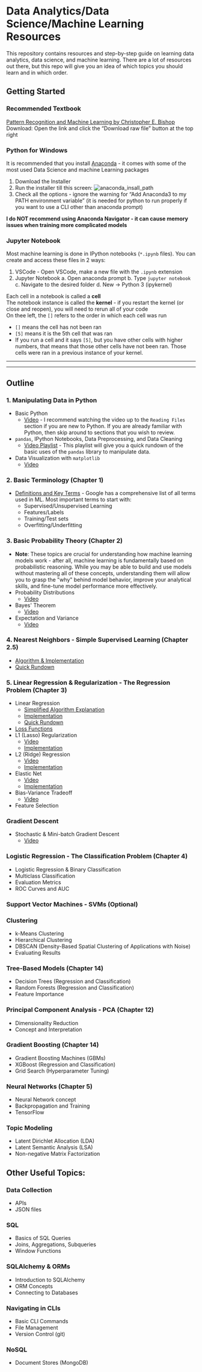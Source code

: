 # Data Analytics/Data Science/Machine Learning Resources
This repository contains resources and step-by-step guide on learning data analytics, data science, and machine learning. There are a lot of resources out there, but this repo will give you an idea of which topics you should learn and in which order.

## Getting Started
### Recommended Textbook
[Pattern Recognition and Machine Learning by Christopher E. Bishop](https://github.com/peteflorence/MachineLearning6.867/blob/master/Bishop/Bishop%20-%20Pattern%20Recognition%20and%20Machine%20Learning.pdf) <br>
Download: Open the link and click the “Download raw file” button at the top right
### Python for Windows
It is recommended that you install [Anaconda](https://www.anaconda.com/download/success) - it comes with some of the most used Data Science and machine Learning packages
1. Download the Installer
2. Run the installer till this screen:
![anaconda_insall_path](Images/anaconda_install_path.png "Make sure to add anaconda3 to PATH")
3. Check all the options - ignore the warning for “Add Anaconda3 to my PATH environment variable” (it is needed for python to run properly if you want to use a CLI other than anaconda prompt)

**I do NOT recommend using Anaconda Navigator - it can cause memory issues when training more complicated models**

### Jupyter Notebook
Most machine learning is done in IPython notebooks (`*.ipynb` files). You can create and access these files in 2 ways:
1. VSCode - Open VSCode, make a new file with the `.ipynb` extension
2. Jupyter Notebook
    a. Open anaconda prompt
    b. Type `jupyter notebook`
    c. Navigate to the desired folder
    d. New -> Python 3 (ipykernel)

Each cell in a notebook is called a **cell** <br>
The notebook instance is called the **kernel** - if you restart the kernel (or close and reopen), you will need to rerun all of your code <br>
On thee left, the `[]` refers to the order in which each cell was run
- `[]` means the cell has not been ran
- `[5]` means it is the 5th cell that was ran
- If you run a cell and it says `[5]`, but you have other cells with higher numbers, that means that those other cells have not been ran. Those cells were ran in a previous instance of your kernel.

***
***
## Outline
### 1. Manipulating Data in Python
- Basic Python
    - [Video](https://www.youtube.com/watch?v=rfscVS0vtbw) - I recommend watching the video up to the `Reading Files` section if you are new to Python. If you are already familiar with Python, then skip around to sections that you wish to review.
- `pandas`, IPython Notebooks, Data Preprocessing, and Data Cleaning
    - [Video Playlist](https://www.youtube.com/watch?v=ZyhVh-qRZPA&list=PLSLQ7uyfNIItZf404-TviaeM01pnebr5K) - This playlist will give you a quick rundown of the basic uses of the `pandas` library to manipulate data.
- Data Visualization with `matplotlib`
    - [Video](https://www.youtube.com/watch?v=3Xc3CA655Y4)
### 2. Basic Terminology (Chapter 1)
- [Definitions and Key Terms](https://developers.google.com/machine-learning/glossary) - Google has a comprehensive list of all terms used in ML. Most important terms to start with:
    - Supervised/Unsupervised Learning
    - Features/Labels
    - Training/Test sets
    - Overfitting/Underfitting
### 3. Basic Probability Theory (Chapter 2)
- **Note**: These topics are crucial for understanding how machine learning models work - after all, machine learning is fundamentally based on probabilistic reasoning. While you may be able to build and use models without mastering all of these concepts, understanding them will allow you to grasp the "why" behind model behavior, improve your analytical skills, and fine-tune model performance more effectively.
- Probability Distributions
    - [Video](https://www.youtube.com/watch?v=oI3hZJqXJuc)
- Bayes' Theorem
    - [Video](https://www.youtube.com/watch?v=9wCnvr7Xw4E)
- Expectation and Variance
    - [Video](https://www.youtube.com/watch?v=OvTEhNL96v0)
### 4. Nearest Neighbors - Simple Supervised Learning (Chapter 2.5)
- [Algorithm & Implementation](https://www.youtube.com/watch?v=4HKqjENq9OU)
- [Quick Rundown](https://www.youtube.com/watch?v=HVXime0nQeI)
### 5. Linear Regression & Regularization - The Regression Problem (Chapter 3)
- Linear Regression
    - [Simplified Algorithm Explanation](https://www.youtube.com/watch?v=YwZYSTQs-Hk)
    - [Implementation](https://github.com/naturaljhc/data_and_ml_resources/blob/main/Regression/Linear%20Regression.ipynb)
    - [Quick Rundown](https://www.youtube.com/watch?v=owI7zxCqNY0)
- [Loss Functions](https://www.ibm.com/think/topics/loss-function)
- L1 (Lasso) Regularization
    - [Video](https://www.youtube.com/watch?v=NGf0voTMlcs)
    - [Implementation](https://github.com/naturaljhc/data_and_ml_resources/blob/main/Regression/Lasso%20Regression.ipynb)
- L2 (Ridge) Regression
    - [Video](https://www.youtube.com/watch?v=Q81RR3yKn30)
    - [Implementation](https://github.com/naturaljhc/data_and_ml_resources/blob/main/Regression/Ridge%20Regression.ipynb)
- Elastic Net
    - [Video](https://www.youtube.com/watch?v=1dKRdX9bfIo)
    - [Implementation](https://github.com/naturaljhc/data_and_ml_resources/blob/main/Regression/Elastic%20Net.ipynb)
- Bias-Variance Tradeoff
    - [Video](https://www.youtube.com/watch?v=EuBBz3bI-aA)
- Feature Selection
### Gradient Descent
- Stochastic \& Mini-batch Gradient Descent
    - [Video](https://www.youtube.com/watch?v=vMh0zPT0tLI)
### Logistic Regression - The Classification Problem (Chapter 4)
- Logistic Regression & Binary Classification
- Multiclass Classification
- Evaluation Metrics
- ROC Curves and AUC
### Support Vector Machines - SVMs (Optional)
### Clustering
- k-Means Clustering
- Hierarchical Clustering
- DBSCAN (Density-Based Spatial Clustering of Applications with Noise)
- Evaluating Results
### Tree-Based Models (Chapter 14)
- Decision Trees (Regression and Classification)
- Random Forests (Regression and Classification)
- Feature Importance
### Principal Component Analysis - PCA (Chapter 12)
- Dimensionality Reduction
- Concept and Interpretation
### Gradient Boosting (Chapter 14)
- Gradient Boosting Machines (GBMs)
- XGBoost (Regression and Classification)
- Grid Search (Hyperparameter Tuning)
### Neural Networks (Chapter 5)
- Neural Network concept
- Backpropagation and Training
- TensorFlow
### Topic Modeling
- Latent Dirichlet Allocation (LDA)
- Latent Semantic Analysis (LSA)
- Non-negative Matrix Factorization

## Other Useful Topics:
### Data Collection
- APIs
- JSON files
### SQL
- Basics of SQL Queries
- Joins, Aggregations, Subqueries
- Window Functions
### SQLAlchemy & ORMs
- Introduction to SQLAlchemy
- ORM Concepts
- Connecting to Databases
### Navigating in CLIs
- Basic CLI Commands
- File Management
- Version Control (git)
### NoSQL
- Document Stores (MongoDB)
